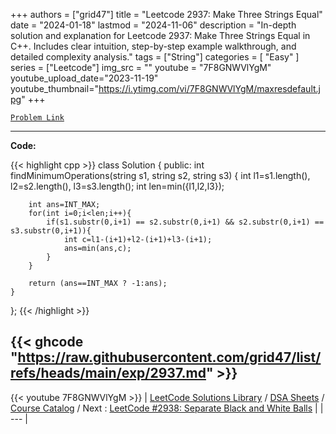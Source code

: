 
+++
authors = ["grid47"]
title = "Leetcode 2937: Make Three Strings Equal"
date = "2024-01-18"
lastmod = "2024-11-06"
description = "In-depth solution and explanation for Leetcode 2937: Make Three Strings Equal in C++. Includes clear intuition, step-by-step example walkthrough, and detailed complexity analysis."
tags = ["String"]
categories = [
    "Easy"
]
series = ["Leetcode"]
img_src = ""
youtube = "7F8GNWVlYgM"
youtube_upload_date="2023-11-19"
youtube_thumbnail="https://i.ytimg.com/vi/7F8GNWVlYgM/maxresdefault.jpg"
+++



[`Problem Link`](https://leetcode.com/problems/make-three-strings-equal/description/)

---
**Code:**

{{< highlight cpp >}}
class Solution {
public:
    int findMinimumOperations(string s1, string s2, string s3) {
        int l1=s1.length(), l2=s2.length(), l3=s3.length();
		int len=min({l1,l2,l3});
        
        int ans=INT_MAX;
        for(int i=0;i<len;i++){
            if(s1.substr(0,i+1) == s2.substr(0,i+1) && s2.substr(0,i+1) == s3.substr(0,i+1)){
                int c=l1-(i+1)+l2-(i+1)+l3-(i+1);
                ans=min(ans,c);
            }
        }
        
        return (ans==INT_MAX ? -1:ans);
    }
};
{{< /highlight >}}

{{< ghcode "https://raw.githubusercontent.com/grid47/list/refs/heads/main/exp/2937.md" >}}
---
{{< youtube 7F8GNWVlYgM >}}
| [LeetCode Solutions Library](https://grid47.xyz/leetcode/) / [DSA Sheets](https://grid47.xyz/sheets/) / [Course Catalog](https://grid47.xyz/courses/) / Next : [LeetCode #2938: Separate Black and White Balls](https://grid47.xyz/leetcode/solution-2938-separate-black-and-white-balls/) |
| --- |
